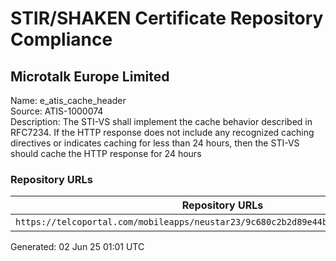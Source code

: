 # STIR/SHAKEN Certificate Repository Compliance

## Microtalk Europe Limited

Name: e_atis_cache_header\
Source: ATIS-1000074\
Description: The STI-VS shall implement the cache behavior described in RFC7234. If the HTTP response does not include any recognized caching directives or indicates caching for less than 24 hours, then the STI-VS should cache the HTTP response for 24 hours
### Repository URLs

| Repository URLs | Not After |  Problems | Link |
|-----------------|-----------|-----------|------|
| `https://telcoportal.com/mobileapps/neustar23/9c680c2b2d89e44b0a235be6685bbc8d.cer` | 07&#160;Jan&#160;26&#160;16:01&#160;UTC | true | [view](../../REPOS/5049feb7c5de471719790aabfb7e3ed34722a9ef/README.md) |


Generated: 02 Jun 25 01:01 UTC